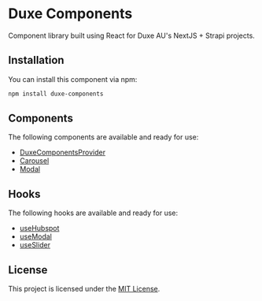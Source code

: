 # Duxe Components

Component library built using React for Duxe AU's NextJS + Strapi projects.

## Installation

You can install this component via npm:

```bash
npm install duxe-components
```

## Components
The following components are available and ready for use:
- [DuxeComponentsProvider](https://github.com/Duxe-AU/duxe-components/blob/main/src/providers/README.md)
- [Carousel](https://github.com/Duxe-AU/duxe-components/blob/main/src/components/Carousel/README.md)
- [Modal](https://github.com/Duxe-AU/duxe-components/blob/main/src/components/Modal/README.md)

## Hooks
The following hooks are available and ready for use:
- [useHubspot](https://github.com/Duxe-AU/duxe-components/blob/main/src/hooks/useHubspot/README.md)
- [useModal](https://github.com/Duxe-AU/duxe-components/blob/main/src/hooks/useModal/README.md)
- [useSlider](https://github.com/Duxe-AU/duxe-components/blob/main/src/hooks/useSlider/README.md)

## License

This project is licensed under the [MIT License](LICENSE).
